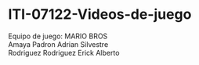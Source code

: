 # ITI-07122-Videos-de-juego </br>
Equipo de juego: MARIO BROS</br>
Amaya Padron Adrian Silvestre</br>
Rodriguez Rodriguez Erick Alberto</br>
